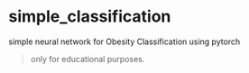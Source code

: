 # simple_classification
simple neural network for Obesity Classification using pytorch

> only for educational purposes.
